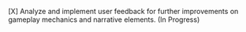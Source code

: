 [X] Analyze and implement user feedback for further improvements on gameplay mechanics and narrative elements. (In Progress)